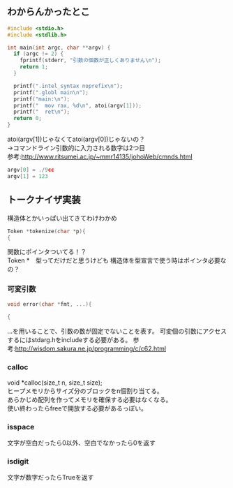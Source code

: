 ## わからんかったとこ

```C
#include <stdio.h>
#include <stdlib.h>

int main(int argc, char **argv) {
  if (argc != 2) {
    fprintf(stderr, "引数の個数が正しくありません\n");
    return 1;
  }

  printf(".intel_syntax noprefix\n");
  printf(".globl main\n");
  printf("main:\n");
  printf("  mov rax, %d\n", atoi(argv[1]));
  printf("  ret\n");
  return 0;
}
```
atoi(argv[1])じゃなくてatoi(argv[0])じゃないの？<br>
→コマンドライン引数的に入力される数字は2つ目<br>
参考:http://www.ritsumei.ac.jp/~mmr14135/johoWeb/cmnds.html
```C
argv[0] = ./9cc
argv[1] = 123
```


## トークナイザ実装
構造体とかいっぱい出てきてわけわかめ
```C
Token *tokenize(char *p){
{
```
関数にポインタついてる！？  
Token *　型ってだけだと思うけども
構造体を型宣言で使う時はポインタ必要なの？<br>

### 可変引数
```C
void error(char *fmt, ...){
   
{
```
...を用いることで、引数の数が固定でないことを表す。
可変個の引数にアクセスするにはstdarg.hをincludeする必要がある。
参考:http://wisdom.sakura.ne.jp/programming/c/c62.html

### calloc
void *calloc(size_t n, size_t size);<br>
ヒープメモリからサイズ分のブロックをn個割り当てる。<br>
あらかじめ配列を作ってメモリを確保する必要はなくなる。<br>
使い終わったらfreeで開放する必要があるっぽい。

### isspace
文字が空白だったら0以外、空白でなかったら0を返す<br>


### isdigit
文字が数字だったらTrueを返す<br>

### 
